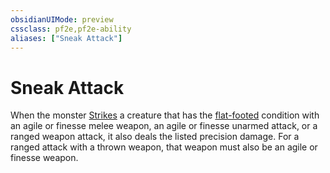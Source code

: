 ```yaml
---
obsidianUIMode: preview
cssclass: pf2e,pf2e-ability
aliases: ["Sneak Attack"]
---
```

# Sneak Attack

When the monster [Strikes](strike.md) a creature that has the [flat-footed](conditions.md#Flat-footed) condition with an agile or finesse melee weapon, an agile or finesse unarmed attack, or a ranged weapon attack, it also deals the listed precision damage. For a ranged attack with a thrown weapon, that weapon must also be an agile or finesse weapon.